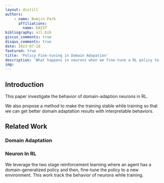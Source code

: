 ```yaml
---
layout: distill
authors: 
    - name: Bumjin Park
      affiliations:
        name: KAIST
bibliography: all.bib
giscus_comments: true
disqus_comments: true
date: 2023-07-10
featured: true
title: 'Policy Fine-tuning in Domain Adapation'
description: 'What happens in neurons when we fine-tune a RL policy to adapt?'
img:
---
```


## Introduction 

This paper investigate the behavior of domain-adaption neurons in RL. 

We also propose a method to make the training stable while training so that we can get better domain adaptation results with interpretable behaviors. 


## Related Work

### Domain Adaptation 

### Neuron In RL 



We leverage the two stage reinforcement learning where an agent has a domain-generalized policy and then, fine-tune the policy to a new environment. 
This work track the behavior of neurons while training. 

